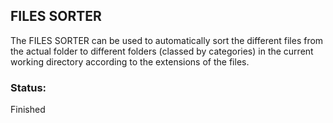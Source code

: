 ## FILES SORTER 
The FILES SORTER can be used to automatically sort the different files from the actual folder to different folders (classed by categories) in the current working directory according to the extensions of the files.

### Status:  
Finished 